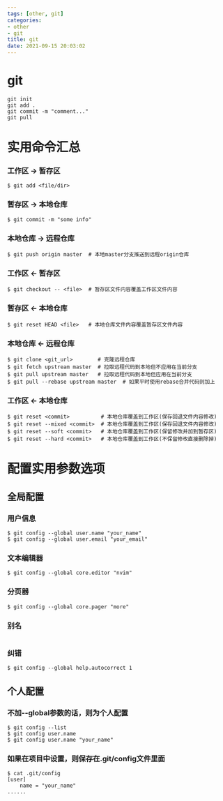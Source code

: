 ```yaml
---
tags: [other, git]
categories: 
- other
- git
title: git
date: 2021-09-15 20:03:02
---
```


# git
```git
git init
git add .
git commit -m "comment..."
git pull 
```

# 实用命令汇总
### 工作区 -> 暂存区
```shell
$ git add <file/dir>
```


### 暂存区 -> 本地仓库
```shell
$ git commit -m "some info"
```
<!-- more -->

### 本地仓库 -> 远程仓库
```shell
$ git push origin master  # 本地master分支推送到远程origin仓库
```


### 工作区 <- 暂存区
```shell
$ git checkout -- <file>  # 暂存区文件内容覆盖工作区文件内容
```


### 暂存区 <- 本地仓库
```shell
$ git reset HEAD <file>   # 本地仓库文件内容覆盖暂存区文件内容
```


### 本地仓库 <- 远程仓库
```shell
$ git clone <git_url>        # 克隆远程仓库
$ git fetch upstream master  # 拉取远程代码到本地但不应用在当前分支
$ git pull upstream master   # 拉取远程代码到本地但应用在当前分支
$ git pull --rebase upstream master  # 如果平时使用rebase合并代码则加上
```


### 工作区 <- 本地仓库
```shell
$ git reset <commit>          # 本地仓库覆盖到工作区(保存回退文件内容修改)
$ git reset --mixed <commit>  # 本地仓库覆盖到工作区(保存回退文件内容修改)
$ git reset --soft <commit>   # 本地仓库覆盖到工作区(保留修改并加到暂存区)
$ git reset --hard <commit>   # 本地仓库覆盖到工作区(不保留修改直接删除掉)
```


# 配置实用参数选项
## 全局配置
### 用户信息
```shell
$ git config --global user.name "your_name"
$ git config --global user.email "your_email"
```


### 文本编辑器
```shell
$ git config --global core.editor "nvim"
```


### 分页器
```shell
$ git config --global core.pager "more"
```


### 别名
```$ git config --global alias.gs "git status"shell

```


### 纠错
```shell
$ git config --global help.autocorrect 1
```

## 个人配置
### 不加--global参数的话，则为个人配置
```shell
$ git config --list
$ git config user.name
$ git config user.name "your_name"
```


### 如果在项目中设置，则保存在.git/config文件里面
```shell
$ cat .git/config
[user]
    name = "your_name"
......

```
